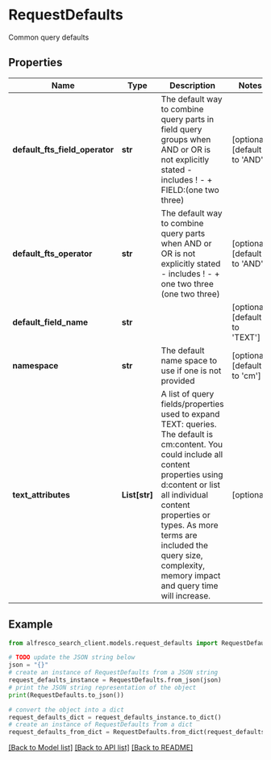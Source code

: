 # RequestDefaults

Common query defaults

## Properties

Name | Type | Description | Notes
------------ | ------------- | ------------- | -------------
**default_fts_field_operator** | **str** | The default way to combine query parts in field query groups when AND or OR is not explicitly stated - includes ! - + FIELD:(one two three)  | [optional] [default to 'AND']
**default_fts_operator** | **str** | The default way to combine query parts when AND or OR is not explicitly stated - includes ! - + one two three (one two three)  | [optional] [default to 'AND']
**default_field_name** | **str** |  | [optional] [default to 'TEXT']
**namespace** | **str** | The default name space to use if one is not provided | [optional] [default to 'cm']
**text_attributes** | **List[str]** | A list of query fields/properties used to expand TEXT: queries. The default is cm:content. You could include all content properties using d:content or list all individual content properties or types. As more terms are included the query size, complexity, memory impact and query time will increase.  | [optional] 

## Example

```python
from alfresco_search_client.models.request_defaults import RequestDefaults

# TODO update the JSON string below
json = "{}"
# create an instance of RequestDefaults from a JSON string
request_defaults_instance = RequestDefaults.from_json(json)
# print the JSON string representation of the object
print(RequestDefaults.to_json())

# convert the object into a dict
request_defaults_dict = request_defaults_instance.to_dict()
# create an instance of RequestDefaults from a dict
request_defaults_from_dict = RequestDefaults.from_dict(request_defaults_dict)
```
[[Back to Model list]](../README.md#documentation-for-models) [[Back to API list]](../README.md#documentation-for-api-endpoints) [[Back to README]](../README.md)


